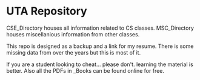 # UTA Repository
CSE_Directory houses all information related to CS classes.
MSC_Directory houses miscellanious information from other classes.

This repo is designed as a backup and a link for my resume. There is some missing data from over the years but this is most of it.

If you are a student looking to cheat... please don't. learning the material is better.
Also all the PDFs in _Books can be found online for free. 